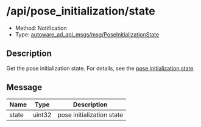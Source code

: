 # /api/pose_initialization/state

- Method: Notification
- Type: [autoware_ad_api_msgs/msg/PoseInitializationState](../type/autoware_ad_api_msgs/msg/pose_initialization_state.md)

## Description

Get the pose initialization state. For details, see the [pose initialization state](../data/pose-initialization-state.md).

## Message

| Name  | Type   | Description               |
| ----- | ------ | ------------------------- |
| state | uint32 | pose initialization state |
